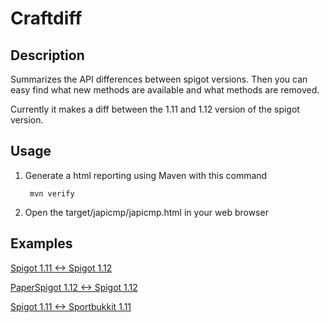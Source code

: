 # Craftdiff

## Description

Summarizes the API differences between spigot versions. Then you can easy find what new methods
are available and what methods are removed.

Currently it makes a diff between the 1.11 and 1.12 version of the spigot version.

## Usage

1. Generate a html reporting using Maven with this command

        mvn verify
2. Open the target/japicmp/japicmp.html in your web browser

## Examples

[Spigot 1.11 <-> Spigot 1.12](https://games647.github.io/Craftdiff/spigot-version-diff.html)

[PaperSpigot 1.12 <-> Spigot 1.12](https://games647.github.io/Craftdiff/paper-diff.html)

[Spigot 1.11 <-> Sportbukkit 1.11](https://games647.github.io/Craftdiff/sport-diff.html)

